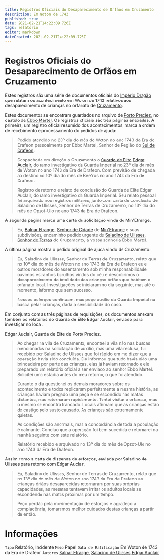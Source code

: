 ```yaml
---
title: Registros Oficiais do Desaparecimento de Orfãos em Cruzamento
description: Em Woton de 1743
published: true
date: 2021-02-21T14:22:09.726Z
tags: relatório
editor: markdown
dateCreated: 2021-02-21T14:22:09.726Z
---
```


# Registros Oficiais do Desaparecimento de Orfãos em Cruzamento
Estes registros são uma série de documentos oficiais do [Império Dragão](http://localhost/en/faccoes/nacoes/imperio-dragao) que relatam os acontecimento em Woton de 1743 relativos aos desaparecimento de crianças no orfanato de [Cruzamento](http://localhost/lugares/plano-material/drafeon/sul-de-drafeon/cruzamento).

Estes documentos se encontram guardados no arquivo de [Porto Preciez](http://localhost/lugares/plano-material/drafeon/sul-de-drafeon/porto-preciez), no castelo de [Ebbo Martel](). Os registros oficiais são três páginas anexadas. A primeira, um registro oficial resumido dos acontecimentos, marca a ordem de recebimento e processamento do pedidos de ajuda:

> Pedido atendido no 20º dia do mês de Woton no ano 1743 da Era de Drafeon pessoalmente por Ebbo Martel, Senhor de Região do [Sul de Drafeon](http://localhost/en/lugares/plano-material/drafeon/sul-de-drafeon).
> 
> Despachado em direção a Cruzamento o [Guarda de Elite](http://localhost/en/faccoes/nacoes/guarda-imperial) [Edgar Auclair](http://localhost/en/individuos/edgar-auclair), do ramo investigativo da Guarda Imperial no 23º dia do mês de Woton no ano 1743 da Era de Drafeon. Com previsão de chegada ao destino no 10º dia do mês de Bee'rus no ano 1743 da Era de Drafeon.
> 
> Registro de retorno e relato de conclusão do Guarda de Elite Edgar Auclair, do ramo investigativo da Guarda Imperial. Seu relato pessoal foi arquivado nos registros militares, junto com carta de conclusão de Saladino de Ulisses, Senhor de Terras de Cruzamento, no 13º dia do mês de Opzot-Ulo no ano 1743 da Era de Drafeon.

A segunda página marca uma carta de solicitação vinda de Min'Etrange:

> Eu, [Balnar Etrange](http://localhost/en/individuos/balnar-etrange), [Senhor de Cidade](http://localhost/en/rankings-e-titulos/senhor-de-cidade) de [Min'Etrange](http://localhost/lugares/plano-material/drafeon/sul-de-drafeon/minetrange) e suas subdivisões, encaminho pedido urgente de [Saladino de Ulisses](http://localhost/en/individuos/saladino-de-ulisses), [Senhor de Terras](http://localhost/en/rankings-e-titulos/senhor-de-terras) de Cruzamento, a vossa senhoria Ebbo Martel.

A última página mostra o pedido original de ajuda vindo de Cruzamento:

> Eu, Saladino de Ulisses, Senhor de Terras de Cruzamento, relato que no 10º dia do mês de Woton no ano 1743 da Era de Drafeon eu e outros moradores do assentamento sob minha responsabilidade ouvimos estranhos barulhos vindos do céu e descobrimos o desaparecimento da totalidade das crianças órfãos que habitam o orfanato local. Investigações se iniciaram no dia seguinte, mas até o momento, informo que sem sucesso.
> 
> Nossos esforços continuam, mas peço auxílio da Guarda Imperial na busca pelas crianças, dada a sensibilidade do caso.

Em conjunto com as três páginas de requisições, os documentos anexam também os relatórios do Guarda de Elite Edgar Auclair, enviado para investigar no local.

Edgar Auclair, Guarda de Elite de Porto Preciez.

> Ao chegar na vila de Cruzamento, encontrei a vila não nas buscas mencionadas na solicitação de auxílio, mas uma vila reclusa, fui recebido por Saladino de Ulisses que foi rápido em me dizer que a operação havia sido concluída. Ele informou que tudo havia sido uma brincadeira por parte das crianças, elas já haviam retornado e ele preparado um relatório oficial a ser enviado ao senhor Ebbo Martel. Solicitei uma estadia antes do meu retorno, o que foi atendido.
> 
> Durante o dia questionei os demais moradores sobre os acontecimento e todos replicaram perfeitamente a mesma história, as crianças haviam pregado uma peça e se escondido nas matas distantes, mas retornaram rapidamente. Tentei visitar o orfanato, mas o mesmo se encontra trancado. Locais afirmam que as crianças estão de castigo pelo susto causado. As crianças são extremamente quietas.
> 
> As condições são anormais, mas a concordância de toda a população é calmante.  Concluo que a operação foi bem sucedida e retornarei na manhã seguinte com este relatório.
> 
> Relatório recebido e arquivado no 13º dia do mês de Opzot-Ulo no ano 1743 da Era de Drafeon.

Assim como a carta de dispensa de esforços, enviada por Saladino de Ulisses para retorno com Edgar Auclair.

> Eu, Saladino de Ulisses, Senhor de Terras de Cruzamento, relato que no 13º dia do mês de Woton no ano 1743 da Era de Drafeon as crianças órfãos desaparecidas retornaram por suas próprias capacidades, as mesmas tentavam irritar os adultos locais se escondendo nas matas próximas por um tempo.
> 
> Peço perdão pela movimentação de esforços e agradeço a complacência, tomaremos melhor cuidados destas crianças a partir de então.

# Informações
`Tipo` Relatório, Incidente
`Meio` Papel 
`Data de Ratificação` Em Woton de 1743 da Era de Drafeon 
`Autores` [Balnar Etrange](http://localhost/en/individuos/balnar-etrange), [Saladino de Ulisses](http://localhost/en/individuos/saladino-de-ulisses),[Edgar Auclair](http://localhost/en/individuos/edgar-auclair)

